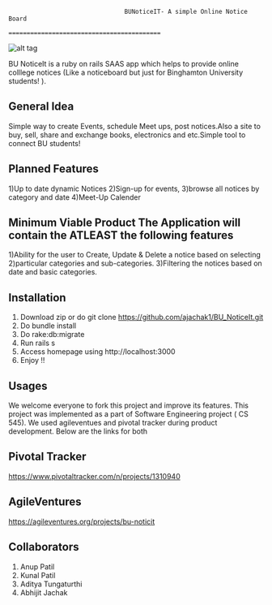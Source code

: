                                     BUNoticeIT- A simple Online Notice Board
                                    ==========================================
![alt tag](http://i172.photobucket.com/albums/w27/Kunal_Patil/scrshot_zpsuvwv2rrs.jpg)

BU NoticeIt is a ruby on rails SAAS app which helps to provide online colllege notices (Like a noticeboard but just for Binghamton University students! ). 

General Idea
---------------------------------------------------------------------------------------
Simple way to create Events, schedule Meet ups, post notices.Also a site to buy, sell, share and exchange books, electronics and etc.Simple tool to connect BU students! 

Planned Features
---------------------------------------------------------------------------------------
1)Up to date dynamic Notices 
2)Sign-up for events, 
3)browse all notices by category and date 
4)Meet-Up Calender 

Minimum Viable Product The Application will contain the ATLEAST the following features
---------------------------------------------------------------------------------------
1)Ability for the user to Create, Update & Delete a notice based on selecting 
2)particular categories and sub-categories. 
3)Filtering the notices based on date and basic categories. 

Installation
---------------------------------------------------------------------------------------
1) Download zip or do git clone https://github.com/ajachak1/BU_NoticeIt.git
2) Do bundle install
3) Do rake:db:migrate
4) Run rails s
5) Access homepage using http://localhost:3000
6) Enjoy !!

Usages
---------------------------------------------------------------------------------------
We welcome everyone to fork this project and improve its features. This project was implemented as a part of Software Engineering project ( CS 545). We used agileventues and pivotal tracker during product development. Below are the links for both 

Pivotal Tracker 
---------------------------------------------------------------------------------------
https://www.pivotaltracker.com/n/projects/1310940

AgileVentures
---------------------------------------------------------------------------------------
https://agileventures.org/projects/bu-noticit

Collaborators
---------------------------------------------------------------------------------------
1) Anup Patil
2) Kunal Patil
3) Aditya Tungaturthi
4) Abhijit Jachak


